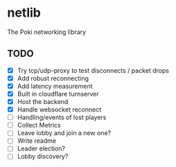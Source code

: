 # netlib

The Poki networking library

## TODO

- [x] Try tcp/udp-proxy to test disconnects / packet drops
- [x] Add robust reconnecting
- [x] Add latency measurement
- [x] Built in cloudflare turnserver
- [x] Host the backend
- [x] Handle websocket reconnect
- [ ] Handling/events of lost players
- [ ] Collect Metrics
- [ ] Leave lobby and join a new one?
- [ ] Write readme
- [ ] Leader election?
- [ ] Lobby discovery?
